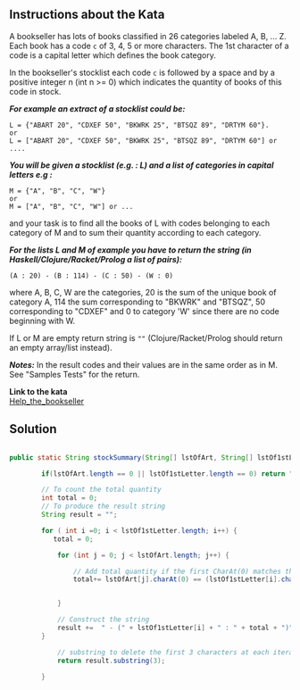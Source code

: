 ## Instructions about the Kata

A bookseller has lots of books classified in 26 categories labeled A, B, ... Z. Each book has a code ```c``` of 3, 4, 5 or more characters. The 1st character of a code is a capital letter which defines the book category.

In the bookseller's stocklist each code ```c``` is followed by a space and by a positive integer n (int n >= 0) which indicates the quantity of books of this code in stock.

***For example an extract of a stocklist could be:***

```
L = {"ABART 20", "CDXEF 50", "BKWRK 25", "BTSQZ 89", "DRTYM 60"}.
or
L = ["ABART 20", "CDXEF 50", "BKWRK 25", "BTSQZ 89", "DRTYM 60"] or ....
```

***You will be given a stocklist (e.g. : L) and a list of categories in capital letters e.g :***
```
M = {"A", "B", "C", "W"} 
or
M = ["A", "B", "C", "W"] or ...
```

and your task is to find all the books of L with codes belonging to each category of M and to sum their quantity according to each category.

***For the lists L and M of example you have to return the string (in Haskell/Clojure/Racket/Prolog a list of pairs):***
```
(A : 20) - (B : 114) - (C : 50) - (W : 0)
```

where A, B, C, W are the categories, 20 is the sum of the unique book of category A, 114 the sum corresponding to "BKWRK" and "BTSQZ", 50 corresponding to "CDXEF" and 0 to category 'W' since there are no code beginning with W.

If L or M are empty return string is ``` "" ``` (Clojure/Racket/Prolog should return an empty array/list instead).

***Notes:***
In the result codes and their values are in the same order as in M.
See "Samples Tests" for the return.

**Link to the kata** <br/>
[Help_the_bookseller](https://www.codewars.com/kata/54dc6f5a224c26032800005c/java)

## Solution

```java

public static String stockSummary(String[] lstOfArt, String[] lstOf1stLetter) {

        if(lstOfArt.length == 0 || lstOf1stLetter.length == 0) return "";

        // To count the total quantity
        int total = 0;
        // To produce the result string
        String result = "";

        for ( int i =0; i < lstOf1stLetter.length; i++) {
           total = 0;

            for (int j = 0; j < lstOfArt.length; j++) {

                // Add total quantity if the first CharAt(0) matches then replace all non numbers else 0
                total+= lstOfArt[j].charAt(0) == (lstOf1stLetter[i].charAt(0)) ? Integer.parseInt(lstOfArt[j].replaceAll("[^0-9]" , "")) : 0;


            }

            // Construct the string
            result +=  " - (" + lstOf1stLetter[i] + " : " + total + ")";
        }

            // substring to delete the first 3 characters at each iteration
            return result.substring(3);

        }
        
 ```
